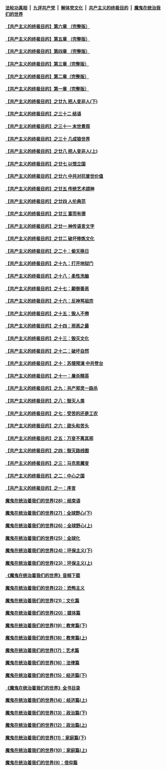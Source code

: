 

####  [法轮功真相](../../../../basic/blob/master/README.md?t=06261202) &nbsp;|&nbsp; [九评共产党](../../../../9ping.md/blob/master/README.md?t=06261202) &nbsp;|&nbsp; [解体党文化](../../../../jtdwh.md/blob/master/README.md?t=06261202)  &nbsp;|&nbsp; [共产主义的终极目的](../../../../gczydzjmd.md/blob/master/README.md?t=06261202) &nbsp;|&nbsp; [魔鬼在统治我们的世界](../../../../mgztzwmdsj.md/blob/master/README.md?t=06261202) 

#### [【共产主义的终极目的】第六章 （完整版）](../pages/nsc422/n11428913.md?t=06261202) 

#### [【共产主义的终极目的】第五章 （完整版）](../pages/nsc422/n11428912.md?t=06261202) 

#### [【共产主义的终极目的】第四章 （完整版）](../pages/nsc422/n11428907.md?t=06261202) 

#### [【共产主义的终极目的】第三章（完整版）](../pages/nsc422/n11428848.md?t=06261202) 

#### [【共产主义的终极目的】第二章（完整版）](../pages/nsc422/n11428831.md?t=06261202) 

#### [【共产主义的终极目的】第一章（完整版）](../pages/nsc422/n11417651.md?t=06261202) 

#### [【共产主义的终极目的】之廿九 把人变非人(下)](../pages/nsc422/n11344140.md?t=06261202) 

#### [【共产主义的终极目的】之三十二 结语](../pages/nsc422/n11360535.md?t=06261202) 

#### [【共产主义的终极目的】之三十一 末世景观](../pages/nsc422/n11351129.md?t=06261202) 

#### [【共产主义的终极目的】之三十 几成狼世界](../pages/nsc422/n11348280.md?t=06261202) 

#### [【共产主义的终极目的】之廿八 把人变非人(上)](../pages/nsc422/n11340492.md?t=06261202) 

#### [【共产主义的终极目的】之廿七 以恨立国](../pages/nsc422/n11336944.md?t=06261202) 

#### [【共产主义的终极目的】之廿六 中共对抗普世价值](../pages/nsc422/n11324785.md?t=06261202) 

#### [【共产主义的终极目的】之廿五 传统艺术颂神](../pages/nsc422/n11296396.md?t=06261202) 

#### [【共产主义的终极目的】之廿四 人伦典范](../pages/nsc422/n11296397.md?t=06261202) 

#### [【共产主义的终极目的】之廿三 富而有德](../pages/nsc422/n11283598.md?t=06261202) 

#### [【共产主义的终极目的】之廿一 神传语言文字](../pages/nsc422/n11263265.md?t=06261202) 

#### [【共产主义的终极目的】之廿二 破坏修炼文化](../pages/nsc422/n11245728.md?t=06261202) 

#### [【共产主义的终极目的】之二十：偷天换日](../pages/nsc422/n11238846.md?t=06261202) 

#### [【共产主义的终极目的】之十九：打开地狱门](../pages/nsc422/n11206376.md?t=06261202) 

#### [【共产主义的终极目的】之十八：柔性洗脑](../pages/nsc422/n11199994.md?t=06261202) 

#### [【共产主义的终极目的】之十七：颠倒善恶](../pages/nsc422/n11179782.md?t=06261202) 

#### [【共产主义的终极目的】之十六：反神骂祖宗](../pages/nsc422/n11166798.md?t=06261202) 

#### [【共产主义的终极目的】之十五：毁人不倦](../pages/nsc422/n11166792.md?t=06261202) 

#### [【共产主义的终极目的】之十四：邪恶之最](../pages/nsc422/n11150249.md?t=06261202) 

#### [【共产主义的终极目的】之十三：毁灭文化](../pages/nsc422/n11135227.md?t=06261202) 

#### [【共产主义的终极目的】之十二：破坏自然](../pages/nsc422/n11135214.md?t=06261202) 

#### [【共产主义的终极目的】之十：苏俄预演 中共登台](../pages/nsc422/n11118424.md?t=06261202) 

#### [【共产主义的终极目的】之十一：屠杀精英](../pages/nsc422/n11118442.md?t=06261202) 

#### [【共产主义的终极目的】之九：共产邪灵一路杀](../pages/nsc422/n11114139.md?t=06261202) 

#### [【共产主义的终极目的】之八：毁灭人类](../pages/nsc422/n11108503.md?t=06261202) 

#### [【共产主义的终极目的】之七：受苦的还是工农](../pages/nsc422/n11101809.md?t=06261202) 

#### [【共产主义的终极目的】之六：甜头和苦头](../pages/nsc422/n11096971.md?t=06261202) 

#### [【共产主义的终极目的】之五：万变不离其邪](../pages/nsc422/n11091285.md?t=06261202) 

#### [【共产主义的终极目的】之四：毁灭路线图](../pages/nsc422/n11086284.md?t=06261202) 

#### [【共产主义的终极目的】之三：马克思魔变](../pages/nsc422/n11061941.md?t=06261202) 

#### [【共产主义的终极目的】之二：中心之国](../pages/nsc422/n11047728.md?t=06261202) 

#### [【共产主义的终极目的】之一：序言](../pages/nsc422/n11086077.md?t=06261202) 

#### [魔鬼在统治着我们的世界(28)：结束语](../pages/nsc422/n10936246.md?t=06261202) 

#### [魔鬼在统治着我们的世界(27)：全球野心(下)](../pages/nsc422/n10928319.md?t=06261202) 

#### [魔鬼在统治着我们的世界(26)：全球野心(上)](../pages/nsc422/n10900318.md?t=06261202) 

#### [魔鬼在统治着我们的世界(25)：全球化](../pages/nsc422/n10788205.md?t=06261202) 

#### [魔鬼在统治着我们的世界(24)：环保主义(下)](../pages/nsc422/n10695307.md?t=06261202) 

#### [魔鬼在统治着我们的世界(23)：环保主义(上)](../pages/nsc422/n10688613.md?t=06261202) 

#### [《魔鬼在统治着我们的世界》音频下载](../pages/nsc422/n10635553.md?t=06261202) 

#### [魔鬼在统治着我们的世界(22)：恐怖主义](../pages/nsc422/n10614727.md?t=06261202) 

#### [魔鬼在统治着我们的世界(21)：文化篇](../pages/nsc422/n10597706.md?t=06261202) 

#### [魔鬼在统治着我们的世界(20)：媒体篇](../pages/nsc422/n10586579.md?t=06261202) 

#### [魔鬼在统治着我们的世界(19)：教育篇(下)](../pages/nsc422/n10564808.md?t=06261202) 

#### [魔鬼在统治着我们的世界(18)：教育篇(上)](../pages/nsc422/n10526970.md?t=06261202) 

#### [魔鬼在统治着我们的世界(17)：艺术篇](../pages/nsc422/n10499093.md?t=06261202) 

#### [魔鬼在统治着我们的世界(16)：法律篇](../pages/nsc422/n10485969.md?t=06261202) 

#### [魔鬼在统治着我们的世界(15)：经济篇(下)](../pages/nsc422/n10469975.md?t=06261202) 

#### [《魔鬼在统治着我们的世界》全书目录](../pages/nsc422/n10464261.md?t=06261202) 

#### [魔鬼在统治着我们的世界(14)：经济篇(上)](../pages/nsc422/n10457370.md?t=06261202) 

#### [魔鬼在统治着我们的世界(13)：政治篇(下)](../pages/nsc422/n10448270.md?t=06261202) 

#### [魔鬼在统治着我们的世界(12)：政治篇(上)](../pages/nsc422/n10444576.md?t=06261202) 

#### [魔鬼在统治着我们的世界(11)：家庭篇(下)](../pages/nsc422/n10440961.md?t=06261202) 

#### [魔鬼在统治着我们的世界(10)：家庭篇(上)](../pages/nsc422/n10435448.md?t=06261202) 

#### [魔鬼在统治着我们的世界(9)：信仰篇](../pages/nsc422/n10432159.md?t=06261202) 

